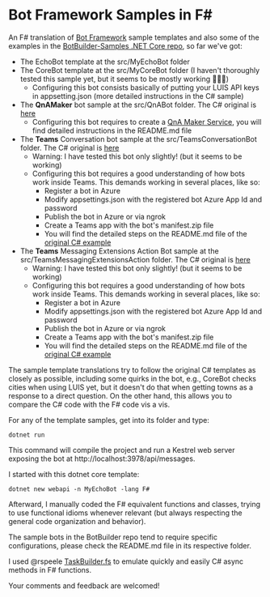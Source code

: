 # Bot Framework Samples in F#
An F# translation of [Bot Framework](https://dev.botframework.com/) sample templates and also some of the examples in the [BotBuilder-Samples .NET Core repo](https://github.com/microsoft/BotBuilder-Samples/tree/main/samples/csharp_dotnetcore), so far we've got:

* The EchoBot template at the src/MyEchoBot folder
* The CoreBot template at the src/MyCoreBot folder (I haven't thoroughly tested this sample yet, but it seems to be mostly working 🤞🏽🙂)
  * Configuring this bot consists basically of putting your LUIS API keys in appsetting.json (more detailed instructions in the C# sample)
* The **QnAMaker** bot sample at the src/QnABot folder. The C# original is [here](https://github.com/microsoft/BotBuilder-Samples/tree/main/samples/csharp_dotnetcore/11.qnamaker)
  * Configuring this bot requires to create a [QnA Maker Service](https://www.qnamaker.ai/), you will find detailed instructions in the README.md file
* The **Teams** Conversation bot sample at the src/TeamsConversationBot folder. The C# original is [here](https://github.com/microsoft/BotBuilder-Samples/tree/main/samples/csharp_dotnetcore/57.teams-conversation-bot)
  * Warning: I have tested this bot only slightly! (but it seems to be working)
  * Configuring this bot requires a good understanding of how bots work inside Teams. This demands working in several places, like so:
    *  Register a bot in Azure
    *  Modify appsettings.json with the registered bot Azure App Id and password
    *  Publish the bot in Azure or via ngrok
    *  Create a Teams app with the bot's manifest.zip file
    *  You will find the detailed steps on the README.md file of the [original C# example](https://github.com/microsoft/BotBuilder-Samples/tree/main/samples/csharp_dotnetcore/57.teams-conversation-bot)
 * The **Teams** Messaging Extensions Action Bot sample at the src/TeamsMessagingExtensionsAction folder. The C# original is [here](https://github.com/microsoft/BotBuilder-Samples/tree/main/samples/csharp_dotnetcore/51.teams-messaging-extensions-action)
   * Warning: I have tested this bot only slightly! (but it seems to be working)
    * Configuring this bot requires a good understanding of how bots work inside Teams. This demands working in several places, like so:
      *  Register a bot in Azure
      *  Modify appsettings.json with the registered bot Azure App Id and password
      *  Publish the bot in Azure or via ngrok
      *  Create a Teams app with the bot's manifest.zip file
      *  You will find the detailed steps on the README.md file of the [original C# example](https://github.com/microsoft/BotBuilder-Samples/tree/main/samples/csharp_dotnetcore/51.teams-messaging-extensions-action)
  
The sample template translations try to follow the original C# templates as closely as possible, including some quirks in the bot, e.g., CoreBot checks cities when using LUIS yet, but it doesn't do that when getting towns as a response to a direct question. On the other hand, this allows you to compare the C# code with the F# code vis a vis.

For any of the template samples, get into its folder and type:

    dotnet run

This command will compile the project and run a Kestrel web server exposing the bot at http://localhost:3978/api/messages.

I started with this dotnet core template:

    dotnet new webapi -n MyEchoBot -lang F#

Afterward, I manually coded the F# equivalent functions and classes, trying to use functional idioms whenever relevant (but always respecting the general code organization and behavior).

The sample bots in the BotBuilder repo tend to require specific configurations, please check the README.md file in its respective folder.

I used @rspeele [TaskBuilder.fs](https://github.com/rspeele/TaskBuilder.fs) to emulate quickly and easily C# async methods in F# functions.

Your comments and feedback are welcomed!

